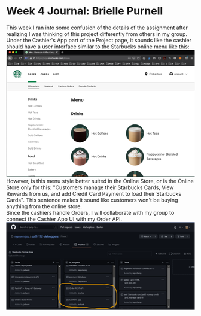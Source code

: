 # Week 4 Journal: Brielle Purnell

This week I ran into some confusion of the details of the assignment after realizing I was thinking of this project differently from others in my group. Under the Cashier's App part of the Project page, it sounds like the cashier should have a user interface similar to the Starbucks online menu like this:  
![starbucks-menu](https://github.com/nguyensjsu/sp21-172-debuggers/blob/main/journals/brielle-images/starbucks-menu.png?raw=true)  
However, is this menu style better suited in the Online Store, or is the Online Store only for this: "Customers manage their Starbucks Cards, View Rewards from us, and add Credit Card Payment to load their Starbucks Cards". This sentence makes it sound like customers won't be buying anything from the online store.  
Since the cashiers handle Orders, I will collaborate with my group to connect the Cashier App UI with my Order API.
![brielle-week4-card](https://github.com/nguyensjsu/sp21-172-debuggers/blob/main/Weekly%20cards/brielle-week4-card.png?raw=true)
